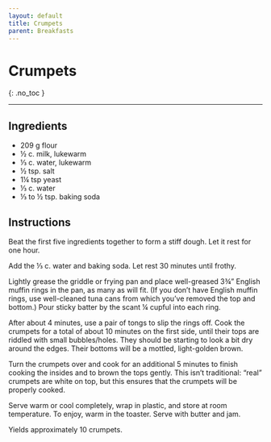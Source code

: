 ```yaml
---
layout: default
title: Crumpets
parent: Breakfasts
---
```


# Crumpets
{: .no_toc }

---

## Ingredients
<ul>
	<li>209 g flour</li>
	<li>½ c. milk, lukewarm</li>
	<li>⅓ c. water, lukewarm</li>
	<li>½ tsp. salt</li>
	<li>1¼ tsp yeast</li>
	<li>⅓ c. water</li>
	<li>⅓ to ½ tsp. baking soda</li>
</ul>

## Instructions
Beat the first five ingredients together to form a stiff dough. Let it rest for one hour.

Add the ⅓ c. water and baking soda. Let rest 30 minutes until frothy.

Lightly grease the griddle or frying pan and place well-greased 3¾” English muffin rings in the pan, as many as will fit. (If you don’t have English muffin rings, use well-cleaned tuna cans from which you’ve removed the top and bottom.) Pour sticky batter by the scant ¼ cupful into each ring.

After about 4 minutes, use a pair of tongs to slip the rings off. Cook the crumpets for a total of about 10 minutes on the first side, until their tops are riddled with small bubbles/holes. They should be starting to look a bit dry around the edges. Their bottoms will be a mottled, light-golden brown.

Turn the crumpets over and cook for an additional 5 minutes to finish cooking the insides and to brown the tops gently. This isn’t traditional: “real” crumpets are white on top, but this ensures that the crumpets will be properly cooked.

Serve warm or cool completely, wrap in plastic, and store at room temperature. To enjoy, warm in the toaster. Serve with butter and jam.

Yields approximately 10 crumpets.